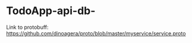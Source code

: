 # TodoApp-api-db-
Link to protobuff: https://github.com/dinoagera/proto/blob/master/myservice/service.proto
